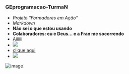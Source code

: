 ### GEprogramacao-TurmaN

- _Projeto "Formadores em Ação"_
- *Markdown*
- **Não sei o que estou usando**
- <b>Colaboradores: eu e Deus... e a Fran me socorrendo</b>
- Aiiiiii
- ![](https://img.shields.io/badge/GitHub-100000?style=for-the-badge&logo=github&logoColor=white)
- [clique aqui](https://github.com/alexandresanlim/Badges4-README.md-Profile)
- [![](https://img.shields.io/badge/GitHub%20Pages-222222?style=for-the-badge&logo=GitHub%20Pages&logoColor=white)](https://arianne-brao.github.io/GEprogramacao-TurmaN/)

![image](https://user-images.githubusercontent.com/104871953/182726582-efe54ded-2c26-4878-9f92-0cd4da33a116.png)
